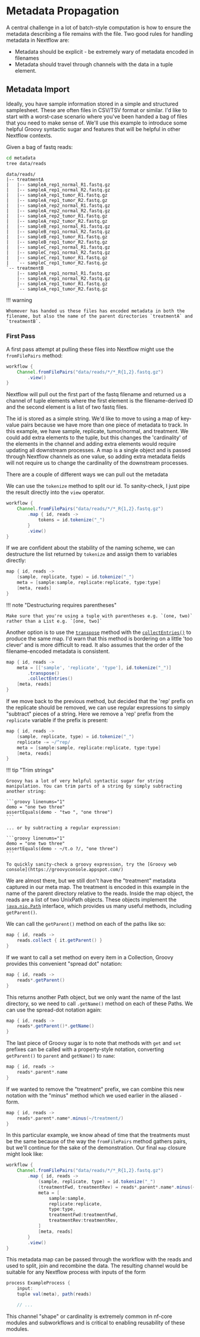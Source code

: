 # Metadata Propagation

A central challenge in a lot of batch-style computation is how to ensure the metadata describing a file remains with the file. Two good rules for handling metadata in Nextflow are:

- Metadata should be explicit - be extremely wary of metadata encoded in filenames
- Metadata should travel through channels with the data in a tuple element.

## Metadata Import

Ideally, you have sample information stored in a simple and structured samplesheet. These are often files in CSV/TSV format or similar. I'd like to start with a worst-case scenario where you've been handed a bag of files that you need to make sense of. We'll use this example to introduce some helpful Groovy syntactic sugar and features that will be helpful in other Nextflow contexts.

Given a bag of fastq reads:

```bash
cd metadata
tree data/reads
```

```console title="Output"
data/reads/
|-- treatmentA
|   |-- sampleA_rep1_normal_R1.fastq.gz
|   |-- sampleA_rep1_normal_R2.fastq.gz
|   |-- sampleA_rep1_tumor_R1.fastq.gz
|   |-- sampleA_rep1_tumor_R2.fastq.gz
|   |-- sampleA_rep2_normal_R1.fastq.gz
|   |-- sampleA_rep2_normal_R2.fastq.gz
|   |-- sampleA_rep2_tumor_R1.fastq.gz
|   |-- sampleA_rep2_tumor_R2.fastq.gz
|   |-- sampleB_rep1_normal_R1.fastq.gz
|   |-- sampleB_rep1_normal_R2.fastq.gz
|   |-- sampleB_rep1_tumor_R1.fastq.gz
|   |-- sampleB_rep1_tumor_R2.fastq.gz
|   |-- sampleC_rep1_normal_R1.fastq.gz
|   |-- sampleC_rep1_normal_R2.fastq.gz
|   |-- sampleC_rep1_tumor_R1.fastq.gz
|   `-- sampleC_rep1_tumor_R2.fastq.gz
`-- treatmentB
    |-- sampleA_rep1_normal_R1.fastq.gz
    |-- sampleA_rep1_normal_R2.fastq.gz
    |-- sampleA_rep1_tumor_R1.fastq.gz
    `-- sampleA_rep1_tumor_R2.fastq.gz
```

!!! warning

    Whomever has handed us these files has encoded metadata in both the filename, but also the name of the parent directories `treatmentA` and `treatmentB`.

### First Pass

A first pass attempt at pulling these files into Nextflow might use the `fromFilePairs` method:

```groovy linenums="1"
workflow {
    Channel.fromFilePairs("data/reads/*/*_R{1,2}.fastq.gz")
        .view()
}
```

Nextflow will pull out the first part of the fastq filename and returned us a channel of tuple elements where the first element is the filename-derived ID and the second element is a list of two fastq files.

The id is stored as a simple string. We'd like to move to using a map of key-value pairs because we have more than one piece of metadata to track. In this example, we have sample, replicate, tumor/normal, and treatment. We could add extra elements to the tuple, but this changes the 'cardinality' of the elements in the channel and adding extra elements would require updating all downstream processes. A map is a single object and is passed through Nextflow channels as one value, so adding extra metadata fields will not require us to change the cardinality of the downstream processes.

There are a couple of different ways we can pull out the metadata

We can use the `tokenize` method to split our id. To sanity-check, I just pipe the result directly into the `view` operator.

```groovy linenums="1"
workflow {
    Channel.fromFilePairs("data/reads/*/*_R{1,2}.fastq.gz")
        .map { id, reads ->
            tokens = id.tokenize("_")
        }
        .view()
}
```

If we are confident about the stability of the naming scheme, we can destructure the list returned by `tokenize` and assign them to variables directly:

```groovy linenums="1"
map { id, reads ->
    (sample, replicate, type) = id.tokenize("_")
    meta = [sample:sample, replicate:replicate, type:type]
    [meta, reads]
}
```

!!! note "Destructuring requires parentheses"

    Make sure that you're using a tuple with parentheses e.g. `(one, two)` rather than a List e.g. `[one, two]`

Another option is to use the [`transpose`](<https://docs.groovy-lang.org/latest/html/api/groovy/util/GroovyCollections.html#transpose(java.util.List)>) method with the [`collectEntries()`](<https://docs.groovy-lang.org/latest/html/api/org/codehaus/groovy/runtime/DefaultGroovyMethods.html#collectEntries(E[])>) to produce the same map. I'd warn that this method is bordering on a little 'too clever' and is more difficult to read. It also assumes that the order of the filename-encoded metadata is consistent.

```groovy linenums="1"
map { id, reads ->
    meta = [['sample', 'replicate', 'type'], id.tokenize("_")]
        .transpose()
        .collectEntries()
    [meta, reads]
}
```

If we move back to the previous method, but decided that the 'rep' prefix on the replicate should be removed, we can use regular expressions to simply "subtract" pieces of a string. Here we remove a 'rep' prefix from the `replicate` variable if the prefix is present:

```groovy linenums="1"
map { id, reads ->
    (sample, replicate, type) = id.tokenize("_")
    replicate -= ~/^rep/
    meta = [sample:sample, replicate:replicate, type:type]
    [meta, reads]
}
```

!!! tip "Trim strings"

    Groovy has a lot of very helpful syntactic sugar for string manipulation. You can trim parts of a string by simply subtracting another string:

    ```groovy linenums="1"
    demo = "one two three"
    assertEquals(demo - "two ", "one three")
    ```

    ... or by subtracting a regular expression:

    ```groovy linenums="1"
    demo = "one two three"
    assertEquals(demo - ~/t.o ?/, "one three")
    ```

    To quickly sanity-check a groovy expression, try the [Groovy web console](https://groovyconsole.appspot.com/)

We are almost there, but we still don't have the "treatment" metadata captured in our meta map. The treatment is encoded in this example in the name of the parent directory relative to the reads. Inside the map object, the reads are a list of two UnixPath objects. These objects implement the [`java.nio.Path`](https://docs.oracle.com/javase/7/docs/api/java/nio/file/Path.html) interface, which provides us many useful methods, including `getParent()`.

We can call the `getParent()` method on each of the paths like so:

```groovy linenums="1"
map { id, reads ->
    reads.collect { it.getParent() }
}
```

If we want to call a set method on every item in a Collection, Groovy provides this convenient "spread dot" notation:

```groovy linenums="1"
map { id, reads ->
    reads*.getParent()
}
```

This returns another Path object, but we only want the name of the last directory, so we need to call `.getName()` method on each of these Paths. We can use the spread-dot notation again:

```groovy linenums="1"
map { id, reads ->
    reads*.getParent()*.getName()
}
```

The last piece of Groovy sugar is to note that methods with `get` and `set` prefixes can be called with a property-style notation, converting `getParent()` to `parent` and `getName()` to `name`:

```groovy linenums="1"
map { id, reads ->
    reads*.parent*.name
}
```

If we wanted to remove the "treatment" prefix, we can combine this new notation with the "minus" method which we used earlier in the aliased `-` form.

```groovy linenums="1"
map { id, reads ->
    reads*.parent*.name*.minus(~/treatment/)
}
```

In this particular example, we know ahead of time that the treatments must be the same because of the way the `fromFilePairs` method gathers pairs, but we'll continue for the sake of the demonstration. Our final `map` closure might look like:

```groovy linenums="1"
workflow {
    Channel.fromFilePairs("data/reads/*/*_R{1,2}.fastq.gz")
        .map { id, reads ->
            (sample, replicate, type) = id.tokenize("_")
            (treatmentFwd, treatmentRev) = reads*.parent*.name*.minus(~/treatment/)
            meta = [
                sample:sample,
                replicate:replicate,
                type:type,
                treatmentFwd:treatmentFwd,
                treatmentRev:treatmentRev,
            ]
            [meta, reads]
        }
        .view()
}
```

This metadata map can be passed through the workflow with the reads and used to split, join and recombine the data. The resulting channel would be suitable for any Nextflow process with inputs of the form

```groovy linenums="1"
process ExampleProcess {
    input:
    tuple val(meta), path(reads)

    // ...
```

This channel "shape" or cardinality is extremely common in nf-core modules and subworkflows and is critical to enabling reusability of these modules.
